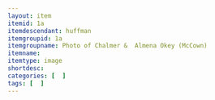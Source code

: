 ```yaml
---
layout: item
itemid: 1a
itemdescendant: huffman
itemgroupid: 1a
itemgroupname: Photo of Chalmer &  Almena Okey (McCown)
itemname: 
itemtype: image
shortdesc: 
categories: [  ]
tags: [  ]
---
```


